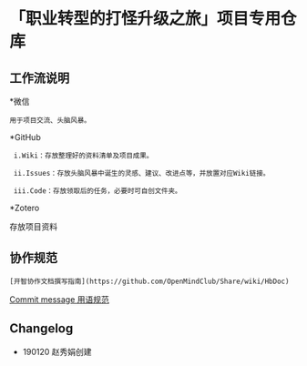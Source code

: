 # 「职业转型的打怪升级之旅」项目专用仓库
## 工作流说明

*微信

    用于项目交流、头脑风暴。

*GitHub

     i.Wiki：存放整理好的资料清单及项目成果。

     ii.Issues：存放头脑风暴中诞生的灵感、建议、改进点等，并放置对应Wiki链接。

     iii.Code：存放领取后的任务，必要时可自创文件夹。

*Zotero

   存放项目资料

## 协作规范

    [开智协作文档撰写指南](https://github.com/OpenMindClub/Share/wiki/HbDoc)

   [Commit message 用语规范](https://github.com/OpenMindClub/Share/wiki/HbGitHubCommitMessage)

## Changelog

* 190120 赵秀娟创建
